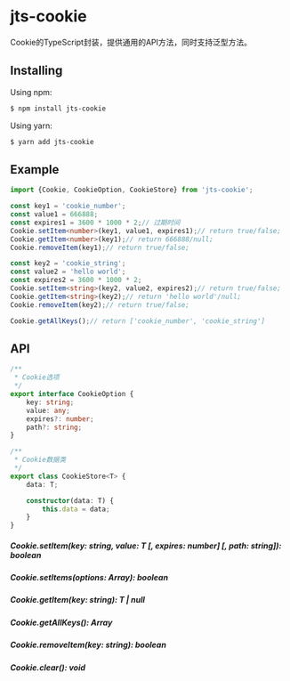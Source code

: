 # jts-cookie

Cookie的TypeScript封装，提供通用的API方法，同时支持泛型方法。

## Installing
Using npm:
```bash
$ npm install jts-cookie
```

Using yarn:
```bash
$ yarn add jts-cookie
```

## Example
```ts
import {Cookie, CookieOption, CookieStore} from 'jts-cookie';

const key1 = 'cookie_number';
const value1 = 666888;
const expires1 = 3600 * 1000 * 2;// 过期时间
Cookie.setItem<number>(key1, value1, expires1);// return true/false;
Cookie.getItem<number>(key1);// return 666888/null;
Cookie.removeItem(key1);// return true/false;

const key2 = 'cookie_string';
const value2 = 'hello world';
const expires2 = 3600 * 1000 * 2;
Cookie.setItem<string>(key2, value2, expires2);// return true/false;
Cookie.getItem<string>(key2);// return 'hello world'/null;
Cookie.removeItem(key2);// return true/false;

Cookie.getAllKeys();// return ['cookie_number', 'cookie_string']
```

## API
```ts
/**
 * Cookie选项
 */
export interface CookieOption {
	key: string;
	value: any;
	expires?: number;
	path?: string;
}

/**
 * Cookie数据类
 */
export class CookieStore<T> {
	data: T;

	constructor(data: T) {
		this.data = data;
	}
}
```
##### Cookie.setItem<T>(key: string, value: T [, expires: number] [, path: string]): boolean
##### Cookie.setItems(options: Array<CookieOption>): boolean
##### Cookie.getItem<T>(key: string): T | null
##### Cookie.getAllKeys(): Array<string>
##### Cookie.removeItem(key: string): boolean
##### Cookie.clear(): void
